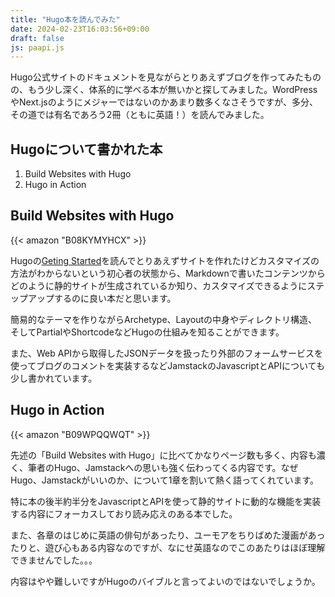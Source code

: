 ```yaml
---
title: "Hugo本を読んでみた"
date: 2024-02-23T16:03:56+09:00
draft: false
js: paapi.js
---
```


Hugo公式サイトのドキュメントを見ながらとりあえずブログを作ってみたものの、もう少し深く、体系的に学べる本が無いかと探してみました。WordPressやNext.jsのようにメジャーではないのかあまり数多くなさそうですが、多分、その道では有名であろう2冊（ともに英語！）を読んでみました。

## Hugoについて書かれた本

1. Build Websites with Hugo
1. Hugo in Action

## Build Websites with Hugo

{{< amazon "B08KYMYHCX" >}}

Hugoの[Geting Started](https://gohugo.io/getting-started/)を読んでとりあえずサイトを作れたけどカスタマイズの方法がわからないという初心者の状態から、Markdownで書いたコンテンツからどのように静的サイトが生成されているか知り、カスタマイズできるようにステップアップするのに良い本だと思います。

簡易的なテーマを作りながらArchetype、Layoutの中身やディレクトリ構造、そしてPartialやShortcodeなどHugoの仕組みを知ることができます。

また、Web APIから取得したJSONデータを扱ったり外部のフォームサービスを使ってブログのコメントを実装するなどJamstackのJavascriptとAPIについても少し書かれています。

## Hugo in Action

{{< amazon "B09WPQQWQT" >}}

先述の「Build Websites with Hugo」に比べてかなりページ数も多く、内容も濃く、筆者のHugo、Jamstackへの思いも強く伝わってくる内容です。なぜHugo、Jamstackがいいのか、について1章を割いて熱く語ってくれています。

特に本の後半約半分をJavascriptとAPIを使って静的サイトに動的な機能を実装する内容にフォーカスしており読み応えのある本でした。

また、各章のはじめに英語の俳句があったり、ユーモアをちりばめた漫画があったりと、遊び心もある内容なのですが、なにせ英語なのでこのあたりはほぼ理解できませんでした。。。

内容はやや難しいですがHugoのバイブルと言ってよいのではないでしょうか。


